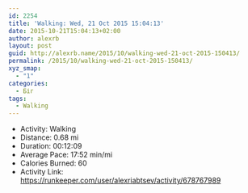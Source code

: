```yaml
---
id: 2254
title: 'Walking: Wed, 21 Oct 2015 15:04:13'
date: 2015-10-21T15:04:13+02:00
author: alexrb
layout: post
guid: http://alexrb.name/2015/10/walking-wed-21-oct-2015-150413/
permalink: /2015/10/walking-wed-21-oct-2015-150413/
xyz_smap:
  - "1"
categories:
  - Біг
tags:
  - Walking
---
```

<ul class="rk-list">
  <li class="rk-activity">
    Activity: Walking
  </li>
  <li class="rk-distance">
    Distance: 0.68 mi
  </li>
  <li class="rk-duration">
    Duration: 00:12:09
  </li>
  <li class="rk-avg-pace">
    Average Pace: 17:52 min/mi
  </li>
  <li class="rk-calories">
    Calories Burned: 60
  </li>
  <li class="rk-activity-link">
    Activity Link: <a href="https://runkeeper.com/user/alexriabtsev/activity/678767989">https://runkeeper.com/user/alexriabtsev/activity/678767989</a>
  </li>
</ul>